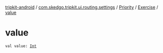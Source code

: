 [tripkit-android](../../../index.md) / [com.skedgo.tripkit.ui.routing.settings](../../index.md) / [Priority](../index.md) / [Exercise](index.md) / [value](./value.md)

# value

`val value: `[`Int`](https://kotlinlang.org/api/latest/jvm/stdlib/kotlin/-int/index.html)